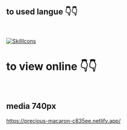 <h2>to used langue 👇👇</h2>
<br/>


[![SkillIcons](https://skillicons.dev/icons?i=html,js)](https://skillicons.dev)<br/>



<h1>to view online 👇👇</h1>
<br/>
<h2 text='center'>media 740px</h2>

https://precious-macaron-c835ee.netlify.app/